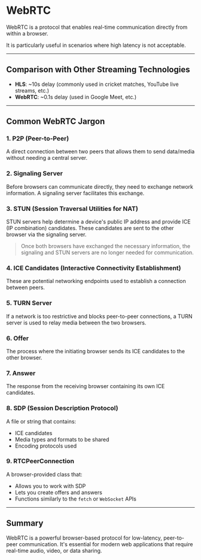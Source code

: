 # WebRTC

WebRTC is a protocol that enables real-time communication directly from within a browser.

It is particularly useful in scenarios where high latency is not acceptable.

---

## Comparison with Other Streaming Technologies

- **HLS**: ~10s delay (commonly used in cricket matches, YouTube live streams, etc.)
- **WebRTC**: ~0.1s delay (used in Google Meet, etc.)

---

## Common WebRTC Jargon

### 1. P2P (Peer-to-Peer)

A direct connection between two peers that allows them to send data/media without needing a central server.

### 2. Signaling Server

Before browsers can communicate directly, they need to exchange network information. A signaling server facilitates this exchange.

### 3. STUN (Session Traversal Utilities for NAT)

STUN servers help determine a device's public IP address and provide ICE (IP combination) candidates. These candidates are sent to the other browser via the signaling server.

> Once both browsers have exchanged the necessary information, the signaling and STUN servers are no longer needed for communication.

### 4. ICE Candidates (Interactive Connectivity Establishment)

These are potential networking endpoints used to establish a connection between peers.

### 5. TURN Server

If a network is too restrictive and blocks peer-to-peer connections, a TURN server is used to relay media between the two browsers.

### 6. Offer

The process where the initiating browser sends its ICE candidates to the other browser.

### 7. Answer

The response from the receiving browser containing its own ICE candidates.

### 8. SDP (Session Description Protocol)

A file or string that contains:

- ICE candidates
- Media types and formats to be shared
- Encoding protocols used

### 9. RTCPeerConnection

A browser-provided class that:

- Allows you to work with SDP
- Lets you create offers and answers
- Functions similarly to the `fetch` or `WebSocket` APIs

---

## Summary

WebRTC is a powerful browser-based protocol for low-latency, peer-to-peer communication. It's essential for modern web applications that require real-time audio, video, or data sharing.
